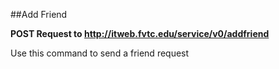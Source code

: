 ##Add Friend

**POST Request to http://itweb.fvtc.edu/service/v0/addfriend**

Use this command to send a friend request

